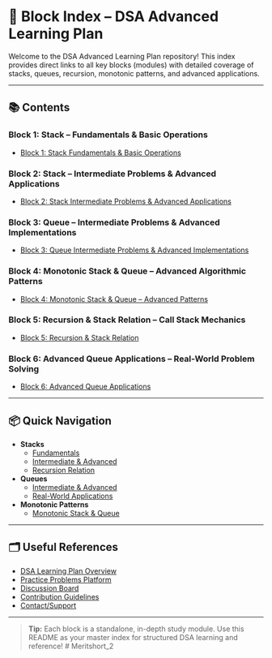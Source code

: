# 📖 Block Index – DSA Advanced Learning Plan

Welcome to the DSA Advanced Learning Plan repository! This index provides direct links to all key blocks (modules) with detailed coverage of stacks, queues, recursion, monotonic patterns, and advanced applications.

---

## 📚 Contents

### **Block 1: Stack – Fundamentals & Basic Operations**
- [Block 1: Stack Fundamentals & Basic Operations](Block1_Stack_Fundamentals_Complete.md)

### **Block 2: Stack – Intermediate Problems & Advanced Applications**
- [Block 2: Stack Intermediate Problems & Advanced Applications](Block2_Stack_Intermediate_Problems_Complete.md)

### **Block 3: Queue – Intermediate Problems & Advanced Implementations**
- [Block 3: Queue Intermediate Problems & Advanced Implementations](Block3_Queue_Intermediate_Problems_Complete.md)

### **Block 4: Monotonic Stack & Queue – Advanced Algorithmic Patterns**
- [Block 4: Monotonic Stack & Queue – Advanced Patterns](Block4_Monotonic_Stack_Queue_Complete.md)

### **Block 5: Recursion & Stack Relation – Call Stack Mechanics**
- [Block 5: Recursion & Stack Relation](Block5_Recursion_Stack_Relation_Complete.md)

### **Block 6: Advanced Queue Applications – Real-World Problem Solving**
- [Block 6: Advanced Queue Applications](Block6_Advanced_Queue_Applications_Complete.md)

---

## 📦 Quick Navigation

- **Stacks**
  - [Fundamentals](Block1_Stack_Fundamentals_Complete.md)
  - [Intermediate & Advanced](Block2_Stack_Intermediate_Problems_Complete.md)
  - [Recursion Relation](Block5_Recursion_Stack_Relation_Complete.md)
- **Queues**
  - [Intermediate & Advanced](Block3_Queue_Intermediate_Problems_Complete.md)
  - [Real-World Applications](Block6_Advanced_Queue_Applications_Complete.md)
- **Monotonic Patterns**
  - [Monotonic Stack & Queue](Block4_Monotonic_Stack_Queue_Complete.md)

---

## 🗂️ Useful References

- [DSA Learning Plan Overview](#)
- [Practice Problems Platform](#)  <!-- Add actual links if available -->
- [Discussion Board](#)
- [Contribution Guidelines](#)
- [Contact/Support](#)

---

> **Tip:** Each block is a standalone, in-depth study module. Use this README as your master index for structured DSA learning and reference!
#   M e r i t s h o r t _ 2  
 